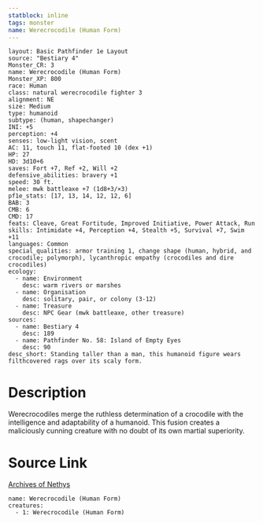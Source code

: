 ```yaml
---
statblock: inline
tags: monster
name: Werecrocodile (Human Form)
---
```

```statblock
layout: Basic Pathfinder 1e Layout
source: "Bestiary 4"
Monster_CR: 3
name: Werecrocodile (Human Form)
Monster_XP: 800
race: Human
class: natural werecrocodile fighter 3
alignment: NE
size: Medium
type: humanoid
subtype: (human, shapechanger)
INI: +5
perception: +4
senses: low-light vision, scent
AC: 11, touch 11, flat-footed 10 (dex +1)
HP: 27
HD: 3d10+6
saves: Fort +7, Ref +2, Will +2
defensive_abilities: bravery +1
speed: 30 ft.
melee: mwk battleaxe +7 (1d8+3/×3)
pf1e_stats: [17, 13, 14, 12, 12, 6]
BAB: 3
CMB: 6
CMD: 17
feats: Cleave, Great Fortitude, Improved Initiative, Power Attack, Run
skills: Intimidate +4, Perception +4, Stealth +5, Survival +7, Swim +11
languages: Common
special_qualities: armor training 1, change shape (human, hybrid, and crocodile; polymorph), lycanthropic empathy (crocodiles and dire crocodiles)
ecology:
  - name: Environment
    desc: warm rivers or marshes
  - name: Organisation
    desc: solitary, pair, or colony (3-12)
  - name: Treasure
    desc: NPC Gear (mwk battleaxe, other treasure)
sources:
  - name: Bestiary 4
    desc: 189
  - name: Pathfinder No. 58: Island of Empty Eyes
    desc: 90
desc_short: Standing taller than a man, this humanoid figure wears filthcovered rags over its scaly form.
```
# Description
Werecrocodiles merge the ruthless determination of a crocodile with the intelligence and adaptability of a humanoid. This fusion creates a maliciously cunning creature with no doubt of its own martial superiority.
# Source Link
[Archives of Nethys](https://aonprd.com/MonsterDisplay.aspx?ItemName=Werecrocodile%20(Human%20Form))
```encounter-table
name: Werecrocodile (Human Form)
creatures:
  - 1: Werecrocodile (Human Form)
```
